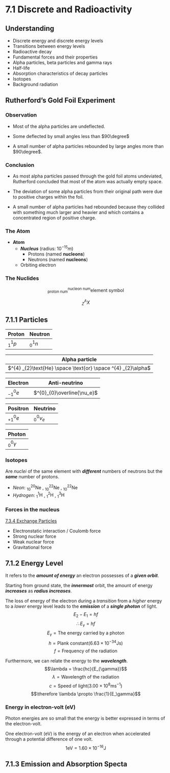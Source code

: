 # 7.1 Discrete and Radioactivity
## Understanding 
* Discrete energy and discrete energy levels  
* Transitions between energy levels  
* Radioactive decay  
* Fundamental forces and their properties  
* Alpha particles, beta particles and gamma rays   
* Half-life  
* Absorption characteristics of decay particles  
* Isotopes  
* Background radiation  

## Rutherford’s Gold Foil Experiment
### Observation
* Most of the alpha particles are undeflected.  

* Some deflected by small angles less than $90\degree$

* A small number of alpha particles rebounded by large angles more than $90\degree$.  

### Conclusion
* As most alpha particles passed through the gold foil atoms undeviated, Rutherford concluded that most of the atom was actually empty space.

* The deviation of some alpha particles from their original path were due to positive charges within the foil.

* A small number of alpha particles had rebounded because they collided with something much larger and heavier and which contains a concentrated region of positive charge.

### The Atom 
* **Atom**
  * ***Nucleus*** (radius: $10^{-15}m$)
    * Protons (named **nucleons**)
    * Neutrons (named **nucleons**)
  * Orbiting electron

### The Nuclides
$$^{\text{nucleon num}} _{\text{proton num}} \text{element symbol}$$  

$$^{A} _{Z}X$$

## 7.1.1 Particles
|Proton|Neutron|
|---|---|
|$^{1} _{1}p$|$^{1} _{0}n$|

|Alpha particle|
|---|
|$^{4} _{2}\text{He} \space \text{or} \space ^{4} _{2}\alpha$|

|Electron|Anti-neutrino|
|---|---|
|$^{0}_{-1}e$|$^{0}_{0}\overline{\nu_e}$|

|Positron|Neutrino|
|---|---|
|$^{0}_{+1}e$|$^{0}_{0}\nu_e$|

|Photon|
|---|
|$^{0}_{0}\gamma$|

### Isotopes
Are *nuclei* of the same element with ***different*** numbers of neutrons but the ***same*** number of protons.  
* *Neon*: $^{20} _{10}\text{Ne}$ , $^{22} _{10}\text{Ne}$ , $^{22} _{10}\text{Ne}$
* *Hydrogen*: $^{1} _{1}\text{H}$ , $^{2} _{1}\text{H}$ , $^{3} _{1}\text{H}$

### Forces in the nucleus
[7.3.4 Exchange Particles](./7.3%20The%20Structure%20of%20Matter.md#734-exchange-particles)

* Electronstatic interaction / Coulomb force
* Strong nuclear force
* Weak nuclear force
* Gravitational force

## 7.1.2 Energy Level
It refers to the ***amount of energy*** an electron possesses of a ***given orbit***.  

Starting from ground state, the ***innermost*** orbit, the amount of energy ***increases*** as ***radius increases***.  

The loss of energy of the electron during a *transition* from a *higher* energy to a *lower* energy level leads to the ***emission*** of a ***single photon*** of light.  
$$E_2-E_1=hf$$
$$\therefore E_{\gamma} = hf$$
$$E_{\gamma} = \text{The energy carried by a photon}$$
$$h = \text{Plank constant}(6.63\times 10^{-34}\text{Js})$$
$$f = \text{Frequency of the radiation} $$

Furthermore, we can relate the energy to the ***wavelength***.  
$$\lambda = \frac{hc}{E_{\gamma}}$$
$$\lambda = \text{Wavelength of the radiation}$$
$$c = \text{Speed of light}(3.00\times 10^{8}\text{ms}^{-1})$$
$$\therefore \lambda \propto \frac{1}{E_\gamma}$$

### Energy in electron-volt (eV)
Photon energies are so small that the energy is better expressed in terms of the electron-volt.  

One electron-volt (eV) is the energy of an electron when accelerated through a potential difference of one volt.
$$1 \text{eV}=1.60\times 10^{-16}\text{J}$$

## 7.1.3 Emission and Absorption Specta





